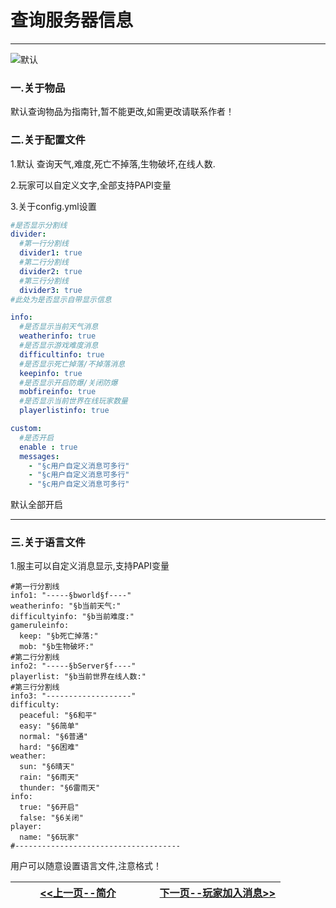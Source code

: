 # 查询服务器信息

------

![默认](https://bu.dusays.com/2024/08/11/66b8a7cb49a18.png)

### 一.关于物品

默认查询物品为指南针,暂不能更改,如需更改请联系作者！

### 二.关于配置文件

1.默认 查询天气,难度,死亡不掉落,生物破坏,在线人数.

2.玩家可以自定义文字,全部支持PAPI变量

3.关于config.yml设置

```yml
#是否显示分割线
divider:
  #第一行分割线
  divider1: true
  #第二行分割线
  divider2: true
  #第三行分割线
  divider3: true
#此处为是否显示自带显示信息
```

```yml
info:
  #是否显示当前天气消息
  weatherinfo: true
  #是否显示游戏难度消息
  difficultinfo: true
  #是否显示死亡掉落/不掉落消息
  keepinfo: true
  #是否显示开启防爆/关闭防爆
  mobfireinfo: true
  #是否显示当前世界在线玩家数量
  playerlistinfo: true
```

```yml
custom:
  #是否开启
  enable : true
  messages:
    - "§c用户自定义消息可多行"
    - "§c用户自定义消息可多行"
    - "§c用户自定义消息可多行"
```

默认全部开启

------

### 三.关于语言文件

1.服主可以自定义消息显示,支持PAPI变量

```
#第一行分割线
info1: "-----§bworld§f----"
weatherinfo: "§b当前天气:"
difficultyinfo: "§b当前难度:"
gameruleinfo:
  keep: "§b死亡掉落:"
  mob: "§b生物破坏:"
#第二行分割线
info2: "-----§bServer§f----"
playerlist: "§b当前世界在线人数:"
#第三行分割线
info3: "-------------------"
difficulty:
  peaceful: "§6和平"
  easy: "§6简单"
  normal: "§6普通"
  hard: "§6困难"
weather:
  sun: "§6晴天"
  rain: "§6雨天"
  thunder: "§6雷雨天"
info:
  true: "§6开启"
  false: "§6关闭"
player:
  name: "§6玩家"
#-------------------------------------
```

用户可以随意设置语言文件,注意格式！

| [<<上一页--简介](Betterinfo/info.md)<div style="width:200px"> | [下一页--玩家加入消息>>](Betterinfo/Playerjoin.md)<div style="width:200px"> |
| ------------------------------------------------------------ | -----------------------------------------------------------: |

